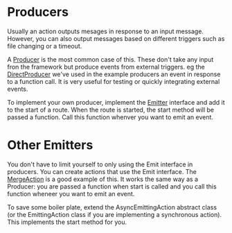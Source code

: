 # Producers
Usually an action outputs mesages in response to an input message. However, you can also output messages based on different triggers such as file changing or a timeout.

A [Producer](../../src/producers) is the most common case of this. These don't take any input fron the framework but produce events from external triggers. eg the [DirectProducer](../../src/producers/DirectProducer.ts) we've used in the example producers an event in response to a function call. It is very useful for testing or quickly integrating external events.

To implement your own producer, implement the [Emitter](../../src/actions/Action.ts) interface and add it to the start of a route. When the route is started, the start method will be passed a function. Call this function whenver you want to emit an event.

# Other Emitters
You don't have to limit yourself to only using the Emit interface in producers. You can create actions that use the Emit interface. The [MergeAction](../../src/actions/MergeAction.ts) is a good example of this. It works the same way as a Producer: you are passed a function when start is called and you call this function wheneer you want to emit an event.

To save some boiler plate, extend the AsyncEmittingAction abstract class (or the EmittingAction class if you are implementing a synchronous action). This implements the start method for you.